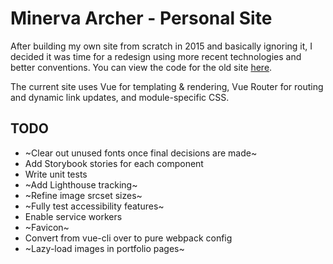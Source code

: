 # Minerva Archer - Personal Site

After building my own site from scratch in 2015 and basically ignoring it, I decided it was time for a redesign using more recent technologies and better conventions. You can view the code for the old site [here](https://github.com/MinervaArcher/minervaarcher).

The current site uses Vue for templating & rendering, Vue Router for routing and dynamic link updates, and module-specific CSS.

## TODO
- ~Clear out unused fonts once final decisions are made~
- Add Storybook stories for each component
- Write unit tests
- ~Add Lighthouse tracking~
- ~Refine image srcset sizes~
- ~Fully test accessibility features~
- Enable service workers
- ~Favicon~
- Convert from vue-cli over to pure webpack config
- ~Lazy-load images in portfolio pages~
